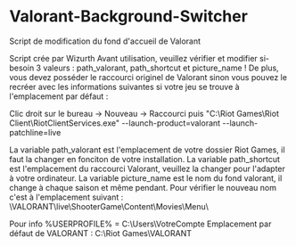 # Valorant-Background-Switcher
Script de modification du fond d'accueil de Valorant

Script crée par Wizurth
Avant utilisation, veuillez vérifier et modifier si-besoin 3 valeurs : path_valorant, path_shortcut et picture_name !
De plus, vous devez posséder le raccourci originel de Valorant sinon vous pouvez le recréer
avec les informations suivantes si votre jeu se trouve à l'emplacement par défaut  :

Clic droit sur le bureau -> Nouveau -> Raccourci puis "C:\Riot Games\Riot Client\RiotClientServices.exe" --launch-product=valorant --launch-patchline=live

La variable path_valorant est l'emplacement de votre dossier Riot Games, il faut la changer en fonciton de votre installation.
La variable path_shortcut est l'emplacement du raccourci Valorant, veuillez la changer pour l'adapter à votre ordinateur.
La variable picture_name est le nom du fond valorant, il change à chaque saison et même pendant.
Pour vérifier le nouveau nom c'est à l'emplacement suivant : \VALORANT\live\ShooterGame\Content\Movies\Menu\

Pour info %USERPROFILE% = C:\Users\VotreCompte
Emplacement par défaut de VALORANT : C:\Riot Games\VALORANT
